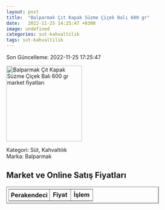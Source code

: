 ```yaml
---
layout: post
title:  "Balparmak Çıt Kapak Süzme Çiçek Balı 600 gr"
date:   2022-11-25 14:25:47 +0300
image: undefined
categories: sut-kahvaltilik
tags: sut-kahvaltilik
---
```


Son Güncelleme: 2022-11-25 17:25:47

<img src="undefined" width="200" alt="Balparmak Çıt Kapak Süzme Çiçek Balı 600 gr market fiyatları" />

Kategori: Süt, Kahvaltılık
<br />
Marka: Balparmak

<h2>Market ve Online Satış Fiyatları</h2>

<table border="1" style="padding: 5px;width:80%;">
  <tr>
    <td style="padding: 5px;"><strong>Perakendeci</strong></td>
    <td><strong>Fiyat</strong></td>
    <td><strong>İşlem</strong></td>
  </tr>
  
</table>
